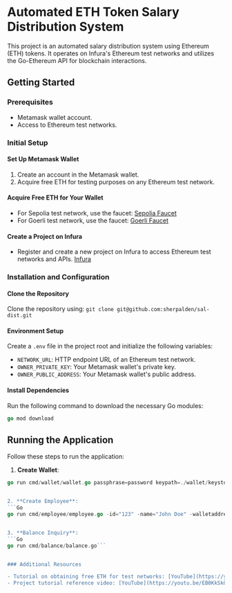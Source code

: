 # Automated ETH Token Salary Distribution System

This project is an automated salary distribution system using Ethereum (ETH) tokens. It operates on Infura's Ethereum test networks and utilizes the Go-Ethereum API for blockchain interactions.

## Getting Started

### Prerequisites
- Metamask wallet account.
- Access to Ethereum test networks.

### Initial Setup

#### Set Up Metamask Wallet
1. Create an account in the Metamask wallet.
2. Acquire free ETH for testing purposes on any Ethereum test network.

#### Acquire Free ETH for Your Wallet
- For Sepolia test network, use the faucet: [Sepolia Faucet](https://sepolia-faucet.pk910.de/)
- For Goerli test network, use the faucet: [Goerli Faucet](https://goerli-faucet.pk910.de/)

#### Create a Project on Infura
- Register and create a new project on Infura to access Ethereum test networks and APIs. [Infura](https://infura.io/)

### Installation and Configuration

#### Clone the Repository
Clone the repository using:
`git clone git@github.com:sherpalden/sal-dist.git`


#### Environment Setup
Create a `.env` file in the project root and initialize the following variables:
- `NETWORK_URL`: HTTP endpoint URL of an Ethereum test network.
- `OWNER_PRIVATE_KEY`: Your Metamask wallet's private key.
- `OWNER_PUBLIC_ADDRESS`: Your Metamask wallet's public address.

#### Install Dependencies
Run the following command to download the necessary Go modules:
```Go
go mod download
```


## Running the Application

Follow these steps to run the application:

1. **Create Wallet**:
```Go
go run cmd/wallet/wallet.go passphrase=password keypath=./wallet/keystores/employees```


2. **Create Employee**:
```Go
go run cmd/employee/employee.go -id="123" -name="John Doe" -walletaddress="f8fe52bf219d1ec036e7d1c7f29691775b8f7eb9" -salary="50000"```


3. **Balance Inquiry**:
```Go
go run cmd/balance/balance.go```


### Additional Resources

- Tutorial on obtaining free ETH for test networks: [YouTube](https://youtu.be/Ni3XocoNaDI)
- Project tutorial reference video: [YouTube](https://youtu.be/EB0KkSkG5XU?list=PLay9kDOVd_x7hbhssw4pTKZHzzc6OG0e_)
